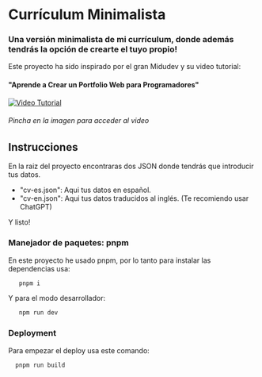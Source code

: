 # Currículum Minimalista 

### Una versión minimalista de mi currículum, donde además tendrás la opción de crearte el tuyo propio!

Este proyecto ha sido inspirado por el gran Midudev y su video tutorial:
#### "Aprende a Crear un Portfolio Web para Programadores"
[![Video Tutorial](https://i.ibb.co/pXTtJbc/Captura-de-pantalla-2024-02-03-a-las-12-42-10-a-m.png "Video Tutorial")](https://www.youtube.com/watch?v=Zwh92LTB-Bk&t=2s "Video Tutorial")
###### Pincha en la imagen para acceder al video 




## Instrucciones


En la raiz del proyecto encontraras dos JSON donde tendrás que introducir tus datos.
   - "cv-es.json": Aqui tus datos en español.
   - "cv-en.json": Aqui tus datos traducidos al inglés. (Te recomiendo usar ChatGPT)

Y listo!




### Manejador de paquetes: pnpm

En este proyecto he usado pnpm, por lo tanto para instalar las dependencias usa:
```bash
   pnpm i
```

Y para el modo desarrollador:
```bash
   npm run dev 
```





### Deployment

Para empezar el deploy usa este comando:

```bash
  pnpm run build
```
